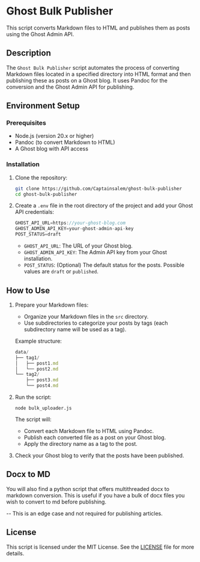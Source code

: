 # Ghost Bulk Publisher

This script converts Markdown files to HTML and publishes them as posts using the Ghost Admin API.

## Description

The `Ghost Bulk Publisher` script automates the process of converting Markdown files located in a specified directory into HTML format and then publishing these as posts on a Ghost blog. It uses Pandoc for the conversion and the Ghost Admin API for publishing.

## Environment Setup

### Prerequisites

- Node.js (version 20.x or higher)
- Pandoc (to convert Markdown to HTML)
- A Ghost blog with API access

### Installation

1. Clone the repository:

   ```bash
   git clone https://github.com/Captainsalem/ghost-bulk-publisher
   cd ghost-bulk-publisher
   ```

1. Create a `.env` file in the root directory of the project and add your Ghost API credentials:

   ```javascript
   GHOST_API_URL=https://your-ghost-blog.com
   GHOST_ADMIN_API_KEY=your-ghost-admin-api-key
   POST_STATUS=draft
   ```

   - `GHOST_API_URL`: The URL of your Ghost blog.
   - `GHOST_ADMIN_API_KEY`: The Admin API key from your Ghost installation.
   - `POST_STATUS`: (Optional) The default status for the posts. Possible values are `draft` or `published`.

## How to Use

1. Prepare your Markdown files:

   - Organize your Markdown files in the `src` directory.
   - Use subdirectories to categorize your posts by tags (each subdirectory name will be used as a tag).

   Example structure:

   ```javascript
   data/
   ├── tag1/
   │   ├── post1.md
   │   └── post2.md
   └── tag2/
       ├── post3.md
       └── post4.md
   ```

2. Run the script:

   ```
   node bulk_uploader.js
   ```

   The script will:

   - Convert each Markdown file to HTML using Pandoc.
   - Publish each converted file as a post on your Ghost blog.
   - Apply the directory name as a tag to the post.

3. Check your Ghost blog to verify that the posts have been published.
## Docx to MD

You will also find a python script that offers multithreaded docx to markdown conversion. This is useful if you have a bulk of docx files you wish to convert to md before publishing.

-- This is an edge case and not required for publishing articles. 

## License

This script is licensed under the MIT License. See the [LICENSE](https://github.com/Captainsalem/LICENSCE) file for more details.